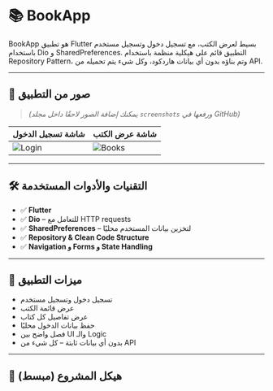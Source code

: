 # 📚 BookApp

BookApp هو تطبيق Flutter بسيط لعرض الكتب، مع تسجيل دخول وتسجيل مستخدم باستخدام Dio و SharedPreferences. التطبيق قائم على هيكلية منظمة باستخدام Repository Pattern، وتم بناؤه بدون أي بيانات هاردكود، وكل شيء يتم تحميله من API.

---

## 📱 صور من التطبيق

> *(يمكنك إضافة الصور لاحقًا داخل مجلد `screenshots` ورفعها في GitHub)*

| شاشة تسجيل الدخول | شاشة عرض الكتب |
|------------------|----------------|
| ![Login](screenshots/login.png) | ![Books](screenshots/books.png) |

---

## 🛠️ التقنيات والأدوات المستخدمة

- ✅ **Flutter**
- ✅ **Dio** – للتعامل مع HTTP requests
- ✅ **SharedPreferences** – لتخزين بيانات المستخدم محليًا
- ✅ **Repository & Clean Code Structure**
- ✅ **Navigation و Forms و State Handling**

---

## 🚀 ميزات التطبيق

- تسجيل دخول وتسجيل مستخدم
- عرض قائمة الكتب
- عرض تفاصيل كل كتاب
- حفظ بيانات الدخول محليًا
- فصل واضح بين UI والـ Logic
- بدون أي بيانات ثابتة – كل شيء من API

---

## 📂 هيكل المشروع (مبسط)

